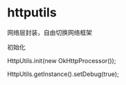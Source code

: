 # httputils
网络层封装，自由切换网络框架

初始化

 HttpUtils.init(new OkHttpProcessor());
 
 HttpUtils.getInstance().setDebug(true);
